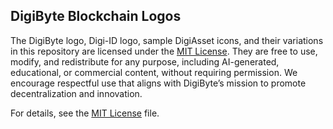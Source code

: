 ## DigiByte Blockchain Logos
The DigiByte logo, Digi-ID logo, sample DigiAsset icons, and their variations in this repository are licensed under the [MIT License]([LICENSE](https://github.com/DGBNOOB/digibyte-logos/blob/master/LICENSE)). They are free to use, modify, and redistribute for any purpose, including AI-generated, educational, or commercial content, without requiring permission. We encourage respectful use that aligns with DigiByte’s mission to promote decentralization and innovation.

For details, see the [MIT License]([LICENSE](https://github.com/DGBNOOB/digibyte-logos/blob/master/LICENSE)) file.
